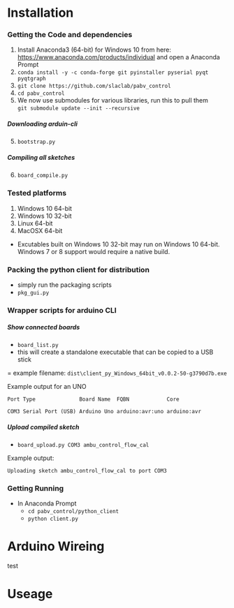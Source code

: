 # Installation
### Getting the Code and dependencies
1. Install Anaconda3 (64-bit) for Windows 10 from here:
   https://www.anaconda.com/products/individual
and open a Anaconda Prompt
2. `conda install -y -c conda-forge git pyinstaller pyserial pyqt pyqtgraph`
3. `git clone https://github.com/slaclab/pabv_control`
4. `cd pabv_control`  
5. We now use submodules for various libraries, run this to pull them  
   `git submodule update --init --recursive`
##### Downloading arduin-cli
5. `bootstrap.py`
##### Compiling all sketches
6. `board_compile.py`

### Tested platforms
1.    Windows 10 64-bit
2.    Windows 10 32-bit
3.    Linux 64-bit
4.    MacOSX 64-bit

- Excutables built on Windows 10 32-bit may run on Windows 10 64-bit. Windows 7 or 8 support would require a native build.

### Packing the python client for distribution
- simply run the packaging scripts
- `pkg_gui.py`

### Wrapper scripts for arduino CLI

##### Show connected boards
- `board_list.py`
- this will create a standalone executable that can be copied to a USB stick

= example filename: `dist\client_py_Windows_64bit_v0.0.2-50-g3790d7b.exe`

Example output for an UNO

`Port Type              Board Name  FQBN            Core`

`COM3 Serial Port (USB) Arduino Uno arduino:avr:uno arduino:avr`

##### Upload compiled sketch
- `board_upload.py COM3 ambu_control_flow_cal`

Example output:

`Uploading sketch ambu_control_flow_cal to port COM3`

### Getting Running
- In Anaconda Prompt  
  - `cd pabv_control/python_client`  
  - `python client.py`  

# Arduino Wireing
test

# Useage
